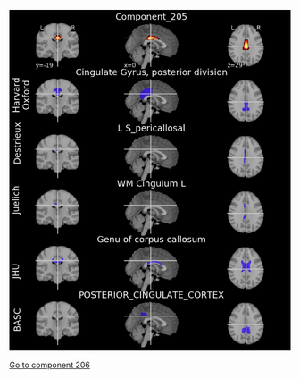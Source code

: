 ![205](preliminary/205.jpg "Component 205")

[Go to component 206](https://parietal-inria.github.io/MODL_atlas/256/206 "Component 206")
